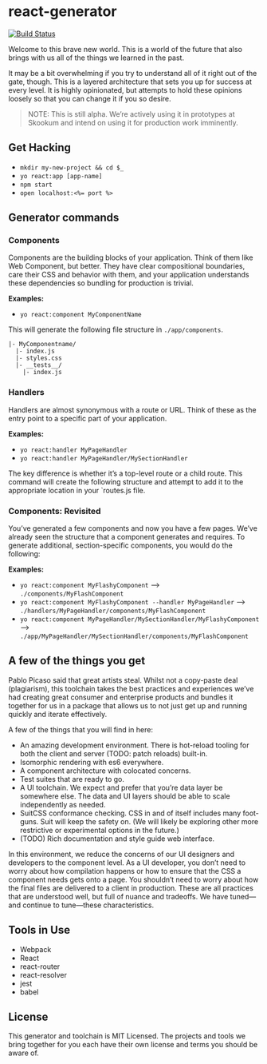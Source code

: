 # react-generator

[![Build Status](https://magnum.travis-ci.com/Skookum/react-generator.svg?token=PSscovpkQs3Q5xHsFFcG)](https://magnum.travis-ci.com/Skookum/react-generator)

Welcome to this brave new world. This is a world of the future that also brings
with us all of the things we learned in the past.

It may be a bit overwhelming if you try to understand all of it right out of the
gate, though. This is a layered architecture that sets you up for success at
every level. It is highly opinionated, but attempts to hold these opinions
loosely so that you can change it if you so desire.

> NOTE: This is still alpha. We’re actively using it in prototypes at
Skookum and intend on using it for production work imminently.

## Get Hacking

* `mkdir my-new-project && cd $_`
* `yo react:app [app-name]`
* `npm start`
* `open localhost:<%= port %>`

## Generator commands

### Components

Components are the building blocks of your application. Think of them like Web
Component, but better. They have clear compositional boundaries, care their CSS
and behavior with them, and your application understands these dependencies so
bundling for production is trivial.

**Examples:**

* `yo react:component MyComponentName`

This will generate the following file structure in `./app/components`.

```
|- MyComponentname/
  |- index.js
  |- styles.css
  |- __tests__/
    |- index.js
```

### Handlers

Handlers are almost synonymous with a route or URL. Think of these as the entry
point to a specific part of your application.

**Examples:**

* `yo react:handler MyPageHandler`
* `yo react:handler MyPageHandler/MySectionHandler`

The key difference is whether it’s a top-level route or a child route. This
command will create the following structure and attempt to add it to the
appropriate location in your `routes.js file.

### Components: Revisited

You’ve generated a few components and now you have a few pages. We’ve already
seen the structure that a component generates and requires. To generate
additional, section-specific components, you would do the following:

**Examples:**

* `yo react:component MyFlashyComponent`
  --> `./components/MyFlashComponent`
* `yo react:component MyFlashyComponent --handler MyPageHandler`
  --> `./handlers/MyPageHandler/components/MyFlashComponent`
* `yo react:component MyPageHandler/MySectionHandler/MyFlashyComponent`
  --> `./app/MyPageHandler/MySectionHandler/components/MyFlashComponent`

## A few of the things you get

Pablo Picaso said that great artists steal. Whilst not a copy-paste deal
(plagiarism), this toolchain takes the best practices and experiences we’ve had
creating great consumer and enterprise products and bundles it together for us
in a package that allows us to not just get up and running quickly and iterate
effectively.

A few of the things that you will find in here:

* An amazing development environment. There is hot-reload tooling for both the
  client and server (TODO: patch reloads) built-in.
* Isomorphic rendering with es6 everywhere.
* A component architecture with colocated concerns.
* Test suites that are ready to go.
* A UI toolchain. We expect and prefer that you’re data layer be somewhere else.
  The data and UI layers should be able to scale independently as needed.
* SuitCSS conformance checking. CSS in and of itself includes many foot-guns.
  Suit will keep the safety on. (We will likely be exploring other more
  restrictive or experimental options in the future.)
* (TODO) Rich documentation and style guide web interface.

In this environment, we reduce the concerns of our UI designers and developers
to the component level. As a UI developer, you don’t need to worry about how
compilation happens or how to ensure that the CSS a component needs gets onto a
page. You shouldn’t need to worry about how the final files are delivered to a
client in production. These are all practices that are understood well, but full
of nuance and tradeoffs. We have tuned—and continue to tune—these
characteristics.

## Tools in Use

* Webpack
* React
* react-router
* react-resolver
* jest
* babel

## License

This generator and toolchain is MIT Licensed. The projects and tools we bring
together for you each have their own license and terms you should be aware of.

